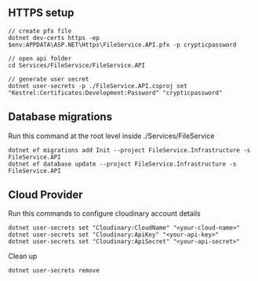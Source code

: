 ## HTTPS setup

```
// create pfx file
dotnet dev-certs https -ep $env:APPDATA\ASP.NET\Https\FileService.API.pfx -p crypticpassword

// open api folder
cd Services/FileService/FileService.API

// generate user secret
dotnet user-secrets -p ./FileService.API.csproj set "Kestrel:Certificates:Development:Password" "crypticpassword"
```

## Database migrations

Run this command at the root level inside ./Services/FileService

```
dotnet ef migrations add Init --project FileService.Infrastructure -s FileService.API
dotnet ef database update --project FileService.Infrastructure -s FileService.API
```

## Cloud Provider

Run this commands to configure cloudinary account details

```
dotnet user-secrets set "Cloudinary:CloudName" "<your-cloud-name>"
dotnet user-secrets set "Cloudinary:ApiKey" "<your-api-key>"
dotnet user-secrets set "Cloudinary:ApiSecret" "<your-api-secret>"
```

Clean up

```
dotnet user-secrets remove
```
